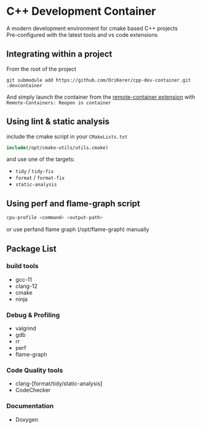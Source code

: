 # C++ Development Container
A modern development environment for cmake based C++ projects\
Pre-configured with the latest tools and vs code extensions

## Integrating within a project
From the root of the project
```
git submodule add https://github.com/OriKerer/cpp-dev-container.git .devcontainer
```
And simply launch the container from the [remote-container extension](https://marketplace.visualstudio.com/items?itemName=ms-vscode-remote.remote-containers) with `Remote-Containers: Reopen in container`

## Using lint & static analysis
include the cmake script in your `CMakeLists.txt`
```cmake
include(/opt/cmake-utils/utils.cmake)
```
and use one of the targets:
- `tidy` / `tidy-fix`
- `format` / `format-fix`
- `static-analysis`

## Using perf and flame-graph script
```bash
cpu-profile <command> <output-path>
```
or use perfand flame graph (/opt/flame-graph) manually 

## Package List
### build tools
* gcc-11
* clang-12
* cmake
* ninja
### Debug & Profiling
* valgrind
* gdb
* rr
* perf
* flame-graph
### Code Quality tools
* clang-[format/tidy/static-analysis]
* CodeChecker
### Documentation
- Doxygen
